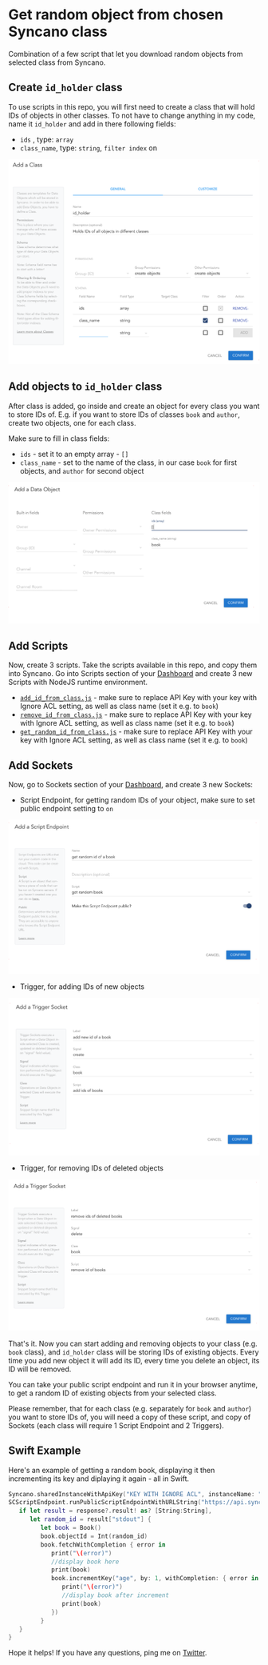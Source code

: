 # Get random object from chosen Syncano class

Combination of a few script that let you download random objects from selected class from Syncano.

## Create `id_holder` class

To use scripts in this repo, you will first need to create a class that will hold IDs of objects in other classes. To not have to change anything in my code, name it `id_holder` and add in there following fields:

- `ids` , type: `array`
- `class_name`, type: `string`, `filter index` on

![ids_holder class definition](ids_holder_class.png) 

## Add objects to `id_holder` class

After class is added, go inside and create an object for every class you want to store IDs of. E.g. if you want to store IDs of classes `book` and `author`, create two objects, one for each class. 

Make sure to fill in class fields:

- `ids` - set it to an empty array - `[]`
- `class_name` - set to the name of the class, in our case `book` for first objects, and `author` for second object

![example of adding ID holder object](new_id_holder_object.png)

## Add Scripts

Now, create 3 scripts. Take the scripts available in this repo, and copy them into Syncano. Go into Scripts section of your [Dashboard](https://dashboard.syncano.io) and create 3 new Scripts with NodeJS runtime environment.

- [`add_id_from_class.js`](add_id_from_class.js) - make sure to replace API Key with your key with Ignore ACL setting, as well as class name (set it e.g. to `book`)
- [`remove_id_from_class.js`](remove_id_from_class.js) - make sure to replace API Key with your key with Ignore ACL setting, as well as class name (set it e.g. to `book`)
- [`get_random_id_from_class.js`](get_random_id_from_class.js) - make sure to replace API Key with your key with Ignore ACL setting, as well as class name (set it e.g. to `book`)

## Add Sockets

Now, go to Sockets section of your [Dashboard](https://dashboard.syncano.io), and create 3 new Sockets:

- Script Endpoint, for getting random IDs of your object, make sure to set public endpoint setting to `on`

![get random id script endpoint](get_random_id_script_endpoint.png)

- Trigger, for adding IDs of new objects

![add book id trigger](add_book_id_trigger.png)

- Trigger, for removing IDs of deleted objects

![remove book id trigger](remove_book_id_trigger.png)

That's it. Now you can start adding and removing objects to your class (e.g. `book` class), and `id_holder` class will be storing IDs of existing objects. 
Every time you add new object it will add its ID, every time you delete an object, its ID will be removed.

You can take your public script endpoint and run it in your browser anytime, to get a random ID of existing objects from your selected class.

Please remember, that for each class (e.g. separately for `book` and `author`) you want to store IDs of, you will need a copy of these script, and copy of Sockets (each class will require 1 Script Endpoint and 2 Triggers).

## Swift Example

Here's an example of getting a random book, displaying it then incrementing its key and diplaying it again - all in Swift.

```swift
Syncano.sharedInstanceWithApiKey("KEY WITH IGNORE ACL", instanceName: "INSTANCE_NAME")
SCScriptEndpoint.runPublicScriptEndpointWithURLString("https://api.syncano.io/v1.1/instances/syncano-support/endpoints/scripts/p/32e7a2452025158941345043d954b643447b0c50/get_random_book_id/", payload: [:]) { response, error in
   if let result = response?.result! as? [String:String],
      let random_id = result["stdout"] {
         let book = Book()
         book.objectId = Int(random_id)
         book.fetchWithCompletion { error in
            print("\(error)")
            //display book here
            print(book)
            book.incrementKey("age", by: 1, withCompletion: { error in
               print("\(error)")
               //display book after increment
               print(book)
            })
         }
   }
}
``` 

Hope it helps! If you have any questions, ping me on [Twitter](https://twitter.com/lifcio).
